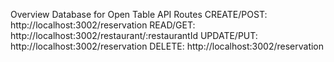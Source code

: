 Overview Database for Open Table
API Routes
CREATE/POST: http://localhost:3002/reservation
READ/GET: http://localhost:3002/restaurant/:restaurantId
UPDATE/PUT: http://localhost:3002/reservation
DELETE: http://localhost:3002/reservation